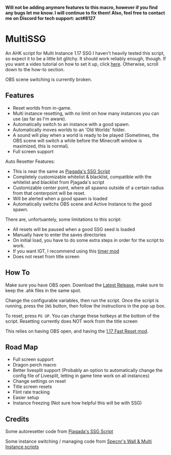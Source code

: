 **Will not be adding anymore features to this macro, however if you find any bugs let me know. I will continue to fix them! Also, feel free to contact me on Discord for tech support: act#8127**

# MultiSSG
An AHK script for Multi Instance 1.17 SSG
I haven't heavily tested this script, so expect it to be a little bit glitchy. It should work reliably enough, though.
If you want a video tutorial on how to set it up, click [here](https://youtu.be/xj_uRs_kyhc). Otherwise, scroll down to the how-to section.

OBS scene switching is currently broken.

## Features
- Reset worlds from in-game.
- Multi instance resetting, with no limit on how many instances you can use (as far as I'm aware).
- Automatically switch to an instance with a good spawn.
- Automatically moves worlds to an 'Old Worlds' folder.
- A sound will play when a world is ready to be played (Sometimes, the OBS scene will switch a while before the Minecraft window is maximized, this is normal).
- Full screen support

Auto Resetter Features:
- This is near the same as [Pjagada's SSG Script](https://github.com/pjagada/minecraftahk)
- Completely customizable whitelist & blacklist, compatible with the whitelist and blacklist from Pjagada's script
- Customizable center point, where all spawns outside of a certain radius from that centerpoint will be reset.
- Will be alerted when a good spawn is loaded
- Automatically switchs OBS scene and Active Instance to the good spawn.

There are, unfortuantely, some limitations to this script:
- All resets will be paused when a good SSG seed is loaded
- Manually have to enter the saves directories
- On initial load, you have to do some extra steps in order for the script to work.
- If you want IGT, I recommend using this [timer mod](https://github.com/RedLime/SpeedRunIGT/releases)
- Does not reset from title screen

## How To
Make sure you have OBS open.
Download the [Latest Release](https://github.com/actwashere/MultiSSG/releases/latest), make sure to keep the .ahk files in the same spot.

Change the configurable variables, then run the script.
Once the script is running, press the `INS` button, then follow the instructions in the pop up box.

To reset, press `PG UP`. You can change these hotkeys at the bottom of the script.
Resetting currently does NOT work from the title screen

This relies on having OBS open, and having the [1.17 Fast Reset mod](https://github.com/jan-leila/FastReset/releases/tag/1.17.1-1.0.0).

## Road Map
- Full screen support
- Dragon perch macro
- Better livesplit support (Probably an option to automatically change the config file of Livesplit, letting in game time work on all instances)
- Change settings on reset
- Title screen resets
- Flint rate tracking
- Easier setup
- Instance freezing (Not sure how helpful this will be with SSG)

## Credits
Some autoresetter code from [Pjagada's SSG Script](https://github.com/pjagada/minecraftahk)

Some instance switching / managing code from [Specnr's Wall & Multi Instance scripts](https://github.com/Specnr)
